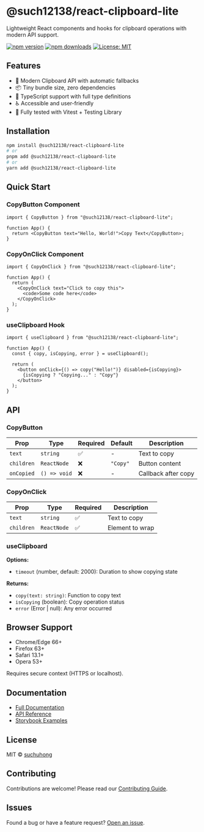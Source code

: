 # @such12138/react-clipboard-lite

Lightweight React components and hooks for clipboard operations with modern API support.

[![npm version](https://img.shields.io/npm/v/@such12138/react-clipboard-lite.svg)](https://www.npmjs.com/package/@such12138/react-clipboard-lite)
[![npm downloads](https://img.shields.io/npm/dm/@such12138/react-clipboard-lite.svg)](https://www.npmjs.com/package/@such12138/react-clipboard-lite)
[![License: MIT](https://img.shields.io/badge/License-MIT-yellow.svg)](https://opensource.org/licenses/MIT)

## Features

- 🚀 Modern Clipboard API with automatic fallbacks
- 📦 Tiny bundle size, zero dependencies
- 🎯 TypeScript support with full type definitions
- ♿ Accessible and user-friendly
- 🧪 Fully tested with Vitest + Testing Library

## Installation

```bash
npm install @such12138/react-clipboard-lite
# or
pnpm add @such12138/react-clipboard-lite
# or
yarn add @such12138/react-clipboard-lite
```

## Quick Start

### CopyButton Component

```tsx
import { CopyButton } from "@such12138/react-clipboard-lite";

function App() {
  return <CopyButton text="Hello, World!">Copy Text</CopyButton>;
}
```

### CopyOnClick Component

```tsx
import { CopyOnClick } from "@such12138/react-clipboard-lite";

function App() {
  return (
    <CopyOnClick text="Click to copy this">
      <code>Some code here</code>
    </CopyOnClick>
  );
}
```

### useClipboard Hook

```tsx
import { useClipboard } from "@such12138/react-clipboard-lite";

function App() {
  const { copy, isCopying, error } = useClipboard();

  return (
    <button onClick={() => copy("Hello!")} disabled={isCopying}>
      {isCopying ? "Copying..." : "Copy"}
    </button>
  );
}
```

## API

### CopyButton

| Prop       | Type         | Required | Default  | Description         |
| ---------- | ------------ | -------- | -------- | ------------------- |
| `text`     | `string`     | ✅       | -        | Text to copy        |
| `children` | `ReactNode`  | ❌       | `"Copy"` | Button content      |
| `onCopied` | `() => void` | ❌       | -        | Callback after copy |

### CopyOnClick

| Prop       | Type        | Required | Description     |
| ---------- | ----------- | -------- | --------------- |
| `text`     | `string`    | ✅       | Text to copy    |
| `children` | `ReactNode` | ✅       | Element to wrap |

### useClipboard

**Options:**

- `timeout` (number, default: 2000): Duration to show copying state

**Returns:**

- `copy(text: string)`: Function to copy text
- `isCopying` (boolean): Copy operation status
- `error` (Error | null): Any error occurred

## Browser Support

- Chrome/Edge 66+
- Firefox 63+
- Safari 13.1+
- Opera 53+

Requires secure context (HTTPS or localhost).

## Documentation

- [Full Documentation](https://suchuhong.github.io/clipboard-monorepo/)
- [API Reference](https://suchuhong.github.io/clipboard-monorepo/api)
- [Storybook Examples](https://suchuhong.github.io/clipboard-monorepo/storybook/)

## License

MIT © [suchuhong](https://github.com/suchuhong)

## Contributing

Contributions are welcome! Please read our [Contributing Guide](https://github.com/suchuhong/clipboard-monorepo/blob/main/CONTRIBUTING.md).

## Issues

Found a bug or have a feature request? [Open an issue](https://github.com/suchuhong/clipboard-monorepo/issues).
